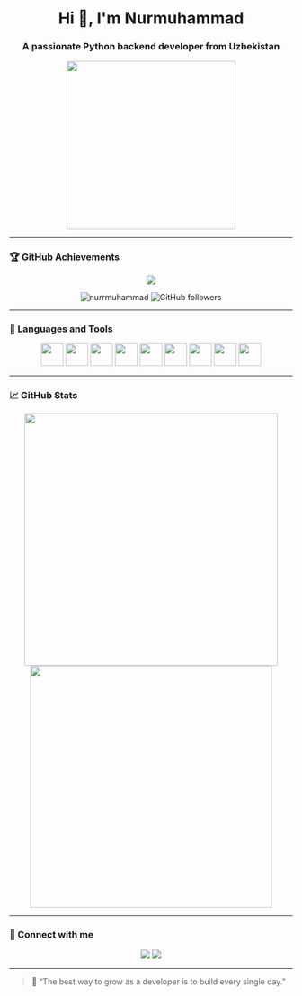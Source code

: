 <h1 align="center">Hi 👋, I'm Nurmuhammad</h1>
<h3 align="center">A passionate Python backend developer from Uzbekistan</h3>

<p align="center">
  <img src="https://media.giphy.com/media/v1.Y2lkPTc5MGI3NjExNGQ3OTJ1eTYwYTRtazR2ejZzY21oaGlubjVxZHg0N3VldnNsbTltdCZlcD12MV9naWZzX3NlYXJjaCZjdD1n/f3iwJFOVOwuy7K6FFw/giphy.gif" width="300">
</p>

---

### 🏆 GitHub Achievements

<p align="center">
  <img src="https://github-profile-trophy.vercel.app/?username=nurrmuhammad&theme=algolia&row=2&column=5"/>
</p>

<p align="center">
  <img src="https://komarev.com/ghpvc/?username=nurrmuhammad&label=Profile%20views&color=0e75b6&style=flat" alt="nurrmuhammad" />
  <img alt="GitHub followers" src="https://img.shields.io/github/followers/nurrmuhammad?style=social" />
</p>

---

### 🧰 Languages and Tools

<p align="center">
  <img src="https://cdn.jsdelivr.net/gh/devicons/devicon/icons/python/python-original.svg" width="40" />
  <img src="https://cdn.jsdelivr.net/gh/devicons/devicon/icons/django/django-plain.svg" width="40" />
  <img src="https://cdn.jsdelivr.net/gh/devicons/devicon/icons/fastapi/fastapi-original.svg" width="40" />
  <img src="https://cdn.jsdelivr.net/gh/devicons/devicon/icons/javascript/javascript-original.svg" width="40" />
  <img src="https://cdn.jsdelivr.net/gh/devicons/devicon/icons/html5/html5-original.svg" width="40" />
  <img src="https://cdn.jsdelivr.net/gh/devicons/devicon/icons/css3/css3-original.svg" width="40" />
  <img src="https://cdn.jsdelivr.net/gh/devicons/devicon/icons/sqlite/sqlite-original.svg" width="40" />
  <img src="https://cdn.jsdelivr.net/gh/devicons/devicon/icons/git/git-original.svg" width="40" />
  <img src="https://cdn.jsdelivr.net/gh/devicons/devicon/icons/linux/linux-original.svg" width="40" />
</p>

---

### 📈 GitHub Stats

<p align="center">
  <img src="https://github-readme-stats.vercel.app/api?username=nurrmuhammad&show_icons=true&theme=radical" width="450" />
  <img src="https://github-readme-streak-stats.herokuapp.com/?user=nurrmuhammad&theme=radical" width="430" />
</p>

---

### 🔗 Connect with me

<p align="center">
  <a href="https://t.me/nur04_17"><img src="https://img.shields.io/badge/Telegram-blue?style=for-the-badge&logo=telegram&logoColor=white"/></a>
  <a href="mailto:nurmuhammadov.nurik@gmail.com"><img src="https://img.shields.io/badge/Gmail-red?style=for-the-badge&logo=gmail&logoColor=white"/></a>
</p>

---

> 💬 “The best way to grow as a developer is to build every single day.”
